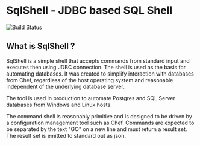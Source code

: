 SqlShell - JDBC based SQL Shell
===============================

[![Build Status](https://api.travis-ci.com/realityforge/sqlshell.svg?branch=master)](http://travis-ci.org/realityforge/sqlshell)

What is SqlShell ?
------------------

SqlShell is a simple shell that accepts commands from standard input and executes
then using JDBC connection. The shell is used as the basis for automating databases.
It was created to simplify interaction with databases from Chef, regardless of the
host operating system and reasonable independent of the underlying database server.

The tool is used in production to automate Postgres and SQL Server databases from
Windows and Linux hosts.

The command shell is reasonably primitive and is designed to be driven by a
configuration management tool such as Chef. Commands are expected to be separated
by the text "GO" on a new line and must return a result set. The result set is emitted
to standard out  as json.
